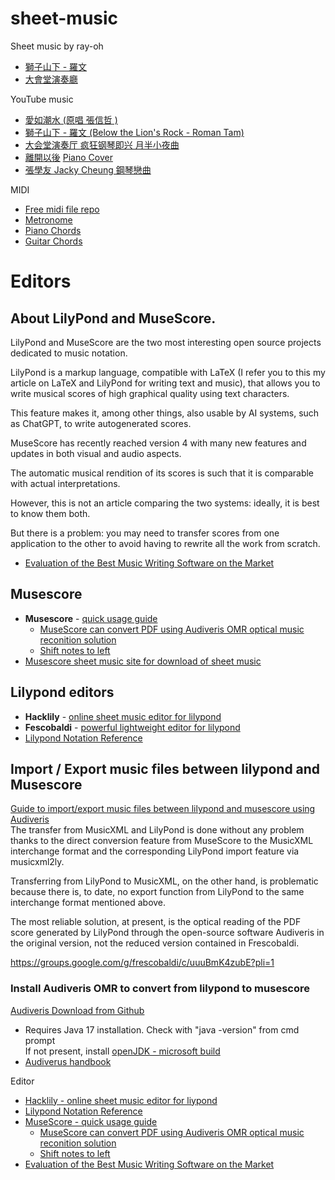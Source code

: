 # sheet-music
Sheet music by ray-oh
- [獅子山下 - 羅文](https://musescore.com/user/29051094/scores/5254472)
- [大會堂演奏廳](https://musescore.com/c_zhukov/scores/6271458)

YouTube music
- [愛如潮水 (原唱 張信哲 )](https://www.youtube.com/watch?v=bopXtpBDx_I)
- [獅子山下 - 羅文 (Below the Lion's Rock - Roman Tam)](https://www.youtube.com/watch?v=rzltyMt36UE)
- [大会堂演奏厅 疯狂钢琴即兴 月半小夜曲](https://www.youtube.com/watch?v=mkQIFljtrK0)
- [離開以後](https://www.youtube.com/watch?v=t2v_AoXw9EY)  [Piano Cover](https://www.youtube.com/watch?v=AUSa1GNSxvg)
- [張學友 Jacky Cheung 鋼琴戀曲](https://www.youtube.com/watch?v=Me9XP4dkZbk)

MIDI
- [Free midi file repo](https://freemidi.org/)
- [Metronome](https://www.musicca.com/metronome)
- [Piano Chords](https://muted.io/piano-chords/)
- [Guitar Chords](https://zh-hk.guitarians.com/chord/3438/%E5%BC%B5%E5%AD%B8%E5%8F%8B-%E9%9B%A2%E9%96%8B%E4%BB%A5%E5%BE%8C)

# Editors
## About LilyPond and MuseScore.
LilyPond and MuseScore are the two most interesting open source projects dedicated to music notation.

LilyPond is a markup language, compatible with LaTeX (I refer you to this my article on LaTeX and LilyPond for writing text and music), that allows you to write musical scores of high graphical quality using text characters.

This feature makes it, among other things, also usable by AI systems, such as ChatGPT, to write autogenerated scores.

MuseScore has recently reached version 4 with many new features and updates in both visual and audio aspects.

The automatic musical rendition of its scores is such that it is comparable with actual interpretations.

However, this is not an article comparing the two systems: ideally, it is best to know them both.

But there is a problem: you may need to transfer scores from one application to the other to avoid having to rewrite all the work from scratch.

- [Evaluation of the Best Music Writing Software on the Market](https://www.careersinmusic.com/best-music-writing-software/)

## Musescore
- **Musescore** - [quick usage guide](https://www.youtube.com/watch?v=POaZ_WKZ_Lc)
  - [MuseScore can convert PDF using Audiveris OMR optical music reconition solution](https://musescore.com/import)
  - [Shift notes to left](https://musescore.org/en/node/336856)
- [Musescore sheet music site for download of sheet music](https://musescore.com/sheetmusic)  

## Lilypond editors
- **Hacklily** - [online sheet music editor for lilypond](https://www.hacklily.org/)
- **Fescobaldi** - [powerful lightweight editor for lilypond](https://www.frescobaldi.org/)
- [Lilypond Notation Reference](https://www.weblily.net/weblily-app/Clickable-Notation-Reference.html)

## Import / Export music files between lilypond and Musescore
[Guide to import/export music files between lilypond and musescore using Audiveris](https://francopasut.netlify.app/post/lilypond_musescore_musicxml/)  
The transfer from MusicXML and LilyPond is done without any problem thanks to the direct conversion feature from MuseScore to the MusicXML interchange format and the corresponding LilyPond import feature via musicxml2ly.

Transferring from LilyPond to MusicXML, on the other hand, is problematic because there is, to date, no export function from LilyPond to the same interchange format mentioned above.

The most reliable solution, at present, is the optical reading of the PDF score generated by LilyPond through the open-source software Audiveris in the original version, not the reduced version contained in Frescobaldi.  

https://groups.google.com/g/frescobaldi/c/uuuBmK4zubE?pli=1

### Install Audiveris OMR to convert from lilypond to musescore
[Audiveris Download from Github](https://github.com/Audiveris/audiveris?tab=readme-ov-file)  
- Requires Java 17 installation.  Check with "java -version" from cmd prompt  
  If not present, install [openJDK - microsoft build](https://learn.microsoft.com/en-us/java/openjdk/download#openjdk-21)  
- [Audiverus handbook](https://audiveris.github.io/audiveris/_pages/install/README/)  

Editor
- [Hacklily - online sheet music editor for liypond](https://www.hacklily.org/)
- [Lilypond Notation Reference](https://www.weblily.net/weblily-app/Clickable-Notation-Reference.html)
- [MuseScore - quick usage guide](https://www.youtube.com/watch?v=POaZ_WKZ_Lc)
  - [MuseScore can convert PDF using Audiveris OMR optical music reconition solution](https://musescore.com/import)
  - [Shift notes to left](https://musescore.org/en/node/336856)
- [Evaluation of the Best Music Writing Software on the Market](https://www.careersinmusic.com/best-music-writing-software/)


